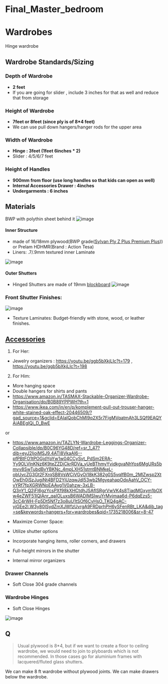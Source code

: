 # Final_Master_bedroom

# Wardrobes
Hinge wardrobe

## Wardrobe Standards/Sizing

### Depth of Wardrobe
- **2 feet**
- If you are going for slider , include 3 inches for that as well and reduce that from storage

### Height of Wardrobe
- **7feet or 8feet (since ply is of 8*4 feet)**
- We can use pull down hangers/hanger rods for the upper area

### Width of Wardrobe
- **Hinge : 3feet (1feet 6inches * 2)**
- Slider : 4/5/6/7 feet

### Height of Handles
- **900mm from floor (use long handles so that kids can open as well)**
- **Internal Accessories Drawer :  4inches**
- **Undergarments : 6 inches**

## Materials
BWP with polythin sheet behind it
![image](https://github.com/user-attachments/assets/102cab21-c456-4f51-8c11-827ce73467f4)
  
#### Inner Structure
- made of 16/18mm plywood(BWP grade([Sylvan Ply Z Plus Premium Plus](https://sylvanply.com/product/sylvan-z-premium-ply))) or Prelam HDHMR(Brand : Action Tesa)
- Liners: .7/.9mm textured inner Laminate

![image](https://github.com/user-attachments/assets/5cf16c8c-c220-4baf-93b8-45ec36652c1c)

#### Outer Shutters
- Hinged Shutters are made of 19mm [blockboard](https://appleplywoods.com/premium-quality-bwp-apple-plywood/)
![image](https://github.com/user-attachments/assets/b9764851-c779-4c9d-af45-a6b25a832552)

### Front Shutter Finishes: 
![image](https://github.com/user-attachments/assets/88b9327f-bfc0-4c9b-9dfb-e41f2a968e2b)

- Texture Laminates: Budget-friendly with stone, wood, or leather finishes.

## [Accessories](https://instagram.com/p/C_IlBbZobJg/)

1. For Her:

- Jewelry organizers : https://youtu.be/ggb5bXkjLIc?t=179 , https://youtu.be/ggb5bXkjLIc?t=198

2. For Him:

- More hanging space
- Double hangers for shirts and pants
- https://www.amazon.in/TASMAX-Stackable-Organizer-Wardrobe-Organisation/dp/B0B89YPPWH?th=1
- https://www.ikea.com/in/en/p/komplement-pull-out-trouser-hanger-white-stained-oak-effect-20446509/?gad_source=1&gclid=EAIaIQobChMI9q2X5r7FigMVqatmAh3LSQf9EAQYAiABEgIQi_D_BwE

or 

- https://www.amazon.in/TAZLYN-Wardrobe-Leggings-Organizer-Collapsible/dp/B0C96YG48D/ref=sr_1_47?dib=eyJ2IjoiMSJ9.4ATI8VkaAI6--pfPBtFO1tPOGjdYpYw1w04CCySvt_PdSm2ERA-Yy9OLVlnKNz6K9teZZDiCkrRDVa_yUeBThmyYvidkgvaNhYos6MgURs5bmvv8SwTubdBvYBKNc_4mpLXH51stmtBNMkeL-obUvcZG3Gt2FXrqSB8VsWCiVGyOi18kK382g0S5vqIfB0m_2MlZwsp2XtOwEh0jSzJugjNt4BFD2YiUzqwJdI53wb2MgyeahapOdxAahV_OCY-vYRf7fpXGRWNoEAAvg1V0ahzw-3xLB-Q3nY1_Q2jFI6gzYcsPXf98kXHCtdhJSAfISRgrVwVK4s8TiadMGxym1bOXw4eZWF51lQIAnr_qaIOLuxsB6WADlMSIwuYrMvjmaa6d-P6dqEzs5-3cC4rWH-Fp5Dt5Nf7z3o8uU1tSOf6CvHsO_TKQ4gAC-yjGEe2l.W3y80ISydZmXJWfzUvrgA9FRDprhPH6ySFenRBt_LKA&dib_tag=se&keywords=hangers+for+wardrobes&qid=1735218006&sr=8-47

- Maximize Corner Space:
- Utilize shutter options
- Incorporate hanging items, roller corners, and drawers
- Full-height mirrors in the shutter
- Internal mirror organizers

### Drawer Channels
- Soft Close 304 grade channels

### Wardrobe Hinges
- Soft Close Hinges

![image](https://github.com/user-attachments/assets/2655acb7-8ecc-4f65-9853-915ebc92c9f0)

## Q

> Usual plywood is 8*4, but if we want to create a floor to ceiling wardrobe, we would need to join to plyboards which is not recommended. In those cases go for aluminium frames with lacquered/fluted glass shutters.

We can make 8 ft wardrobe without plywood joints.
We can make drawers below the wardrobe.
